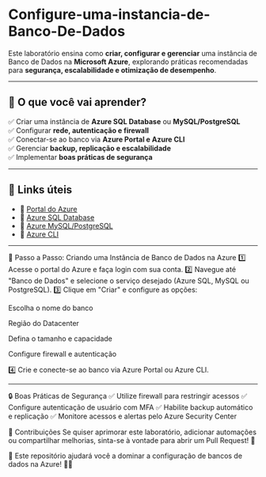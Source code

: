# Configure-uma-instancia-de-Banco-De-Dados

Este laboratório ensina como **criar, configurar e gerenciar** uma instância de Banco de Dados na **Microsoft Azure**, explorando práticas recomendadas para **segurança, escalabilidade e otimização de desempenho**.  

---
## 📝 O que você vai aprender?  
✅ Criar uma instância de **Azure SQL Database** ou **MySQL/PostgreSQL**  
✅ Configurar **rede, autenticação e firewall**  
✅ Conectar-se ao banco via **Azure Portal e Azure CLI**  
✅ Gerenciar **backup, replicação e escalabilidade**  
✅ Implementar **boas práticas de segurança**  

---

## 🔗 Links úteis  
- 🔹 [Portal do Azure](https://portal.azure.com/)  
- 🔹 [Azure SQL Database](https://learn.microsoft.com/pt-br/azure/azure-sql/database/)  
- 🔹 [Azure MySQL/PostgreSQL](https://learn.microsoft.com/pt-br/azure/postgresql/)  
- 🔹 [Azure CLI](https://learn.microsoft.com/pt-br/cli/azure/install-azure-cli)  

---

🚀 Passo a Passo: Criando uma Instância de Banco de Dados na Azure
1️⃣ Acesse o portal do Azure e faça login com sua conta. 
2️⃣ Navegue até "Banco de Dados" e selecione o serviço desejado (Azure SQL, MySQL ou PostgreSQL). 
3️⃣ Clique em "Criar" e configure as opções:

Escolha o nome do banco

Região do Datacenter

Defina o tamanho e capacidade

Configure firewall e autenticação 

4️⃣ Crie e conecte-se ao banco via Azure Portal ou Azure CLI.

---

🔒 Boas Práticas de Segurança
✅ Utilize firewall para restringir acessos ✅ Configure autenticação de usuário com MFA ✅ Habilite backup automático e replicação ✅ Monitore acessos e alertas pelo Azure Security Center

🤝 Contribuições
Se quiser aprimorar este laboratório, adicionar automações ou compartilhar melhorias, sinta-se à vontade para abrir um Pull Request! 💙

📌 Este repositório ajudará você a dominar a configuração de bancos de dados na Azure! 🚀🔥
